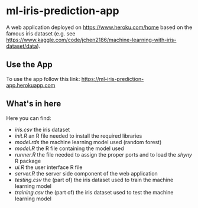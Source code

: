 # ml-iris-prediction-app

A web application deployed on https://www.heroku.com/home based on the famous iris dataset (e.g. see https://www.kaggle.com/code/jchen2186/machine-learning-with-iris-dataset/data). 

## Use the App
To use the app follow this link: https://ml-iris-prediction-app.herokuapp.com

## What's in here
Here you can find:
- *iris.csv* the iris dataset
- *init.R* an R file needed to install the required libraries
- *model.rds* the machine learning model used (random forest)
- *model.R* the R file containing the model used 
- *runner.R* the file needed to assign the proper ports and to load the *shyny* R package
- *ui.R* the user interface R file
- *server.R* the server side component of the web application
- *testing.csv* the (part of) the iris dataset used to train the machine learning model
- *training.csv* the (part of) the iris dataset used to test the machine learning model


